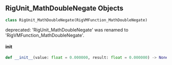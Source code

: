 ## RigUnit_MathDoubleNegate Objects

```python
class RigUnit_MathDoubleNegate(RigVMFunction_MathDoubleNegate)
```

deprecated: 'RigUnit_MathDoubleNegate' was renamed to 'RigVMFunction_MathDoubleNegate'.

<a id="unreal.RigUnit_MathDoubleNegate.__init__"></a>

#### __init__

```python
def __init__(value: float = 0.000000, result: float = 0.000000) -> None
```

<a id="unreal.RigVMFunction_MathDoubleAbs"></a>